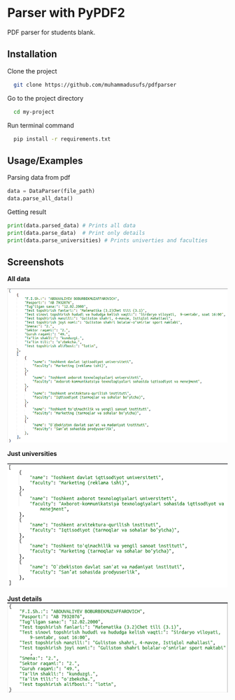 
# Parser with PyPDF2

PDF parser for students blank.



## Installation

Clone the project

```bash
  git clone https://github.com/muhammadusufs/pdfparser
```

Go to the project directory

```bash
  cd my-project
```
Run terminal command
```bash
  pip install -r requirements.txt

```
    
## Usage/Examples
Parsing data from pdf
```python
data = DataParser(file_path)
data.parse_all_data()

```
Getting result
```python
print(data.parsed_data) # Prints all data 
print(data.parse_data)  # Print only details
print(data.parse_universities) # Prints univerties and faculties
```


## Screenshots
**All data**

![App Screenshot](https://raw.githubusercontent.com/muhammadusufs/pdfparser/main/media/get_all_data.png)


**Just universities**

![App Screenshot](https://raw.githubusercontent.com/muhammadusufs/pdfparser/main/media/universities.png)

**Just details**
![App Screenshot](https://raw.githubusercontent.com/muhammadusufs/pdfparser/main/media/get_data.png)
